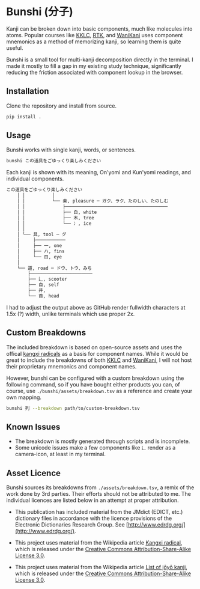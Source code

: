 # Bunshi (分子)
Kanji can be broken down into basic components, much like molecules into atoms. Popular courses like [KKLC](https://keystojapanese.com/klc/), [RTK](https://en.wikipedia.org/wiki/Remembering_the_Kanji_and_Remembering_the_Hanzi), and [WaniKani](https://www.wanikani.com/) uses component mnemonics as a method of memorizing kanji, so learning them is quite useful.

Bunshi is a small tool for multi-kanji decomposition directly in the terminal. I made it mostly to fill a gap in my existing study technique, significantly reducing the friction associated with component lookup in the browser.

## Installation
Clone the repository and install from source.

```bash
pip install .
```

## Usage
Bunshi works with single kanji, words, or sentences.

```bash
bunshi この道具をごゆっくり楽しみください
```

Each kanji is shown with its meaning, On'yomi and Kun'yomi readings, and individual components.

```bash
この道具をごゆっくり楽しみください
    │ │          │
    │ │          └── 楽, pleasure ─ ガク、ラク、たのしい、たのしむ
    │ │              ├──────────────────────────────────────
    │ │              ├── 白, white
    │ │              ├── 木, tree
    │ │              └── 冫, ice
    │ │
    │ └── 具, tool ─ グ
    │     ├───────────
    │     ├── 一, one
    │     ├── ハ, fins
    │     └── 目, eye
    │
    └── 道, road ─ ドウ、トウ、みち
        ├───────────────────────
        ├── 辶, scooter
        ├── 自, self
        ├── 并,
        └── 首, head
```
I had to adjust the output above as GitHub render fullwidth characters at 1.5x (?) width, unlike terminals which use proper 2x.

## Custom Breakdowns
The included breakdown is based on open-source assets and uses the offical [kangxi radicals](https://en.wikipedia.org/wiki/Kangxi_radical) as a basis for component names. While it would be great to include the breakdowns of both [KKLC](https://keystojapanese.com/klc/) and [WaniKani](https://www.wanikani.com/), I will not host their proprietary mnemonics and component names.

However, bunshi can be configured with a custom breakdown using the following command, so if you have bought either products you can, of course, use `./bunshi/assets/breakdown.tsv` as a reference and create your own mapping.

```bash
bunshi 列 --breakdown path/to/custom-breakdown.tsv
```

## Known Issues
- The breakdown is mostly generated through scripts and is incomplete. 
- Some unicode issues make a few components like `辶` render as a camera-icon, at least in my terminal.

## Asset Licence
Bunshi sources its breakdowns from `./assets/breakdown.tsv`, a remix of the work done by 3rd parties. Their efforts should not be attributed to me. The individual licences are listed below in an attempt at proper attribution.

- This publication has included material from the JMdict (EDICT, etc.) dictionary files in accordance with the licence provisions of the Electronic Dictionaries Research Group. See [http://www.edrdg.org/](http://www.edrdg.org/).

- This project uses material from the Wikipedia article [Kangxi radical](https://en.wikipedia.org/wiki/Kangxi_radical), which is released under the [Creative Commons Attribution-Share-Alike License 3.0](https://creativecommons.org/licenses/by-sa/3.0/).

- This project uses material from the Wikipedia article [List of jōyō kanji](https://en.wikipedia.org/wiki/List_of_j%C5%8Dy%C5%8D_kanji), which is released under the [Creative Commons Attribution-Share-Alike License 3.0](https://creativecommons.org/licenses/by-sa/3.0/).

